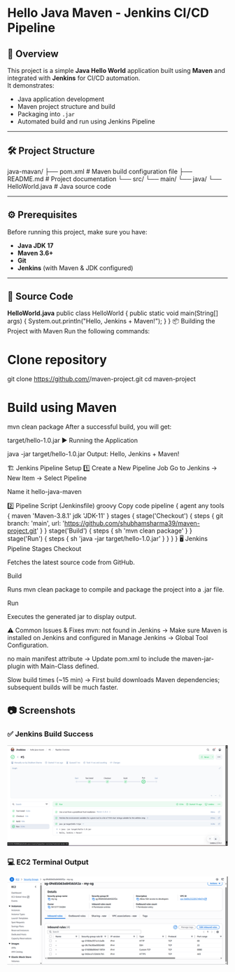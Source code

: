 # Hello Java Maven - Jenkins CI/CD Pipeline

## 📌 Overview
This project is a simple **Java Hello World** application built using **Maven** and integrated with **Jenkins** for CI/CD automation.  
It demonstrates:
- Java application development
- Maven project structure and build
- Packaging into `.jar`
- Automated build and run using Jenkins Pipeline

---

## 🛠️ Project Structure
java-mavan/
├── pom.xml # Maven build configuration file
├── README.md # Project documentation
└── src/
└── main/
└── java/
└── HelloWorld.java # Java source code

---

## ⚙️ Prerequisites
Before running this project, make sure you have:

- **Java JDK 17**
- **Maven 3.6+**
- **Git**
- **Jenkins** (with Maven & JDK configured)

---

## 📂 Source Code
**HelloWorld.java**
public class HelloWorld {
    public static void main(String[] args) {
        System.out.println("Hello, Jenkins + Maven!");
    }
}
📦 Building the Project with Maven
Run the following commands:


# Clone repository
git clone https://github.com/<your-username>/maven-project.git
cd maven-project

# Build using Maven
mvn clean package
After a successful build, you will get:

target/hello-1.0.jar
▶️ Running the Application

java -jar target/hello-1.0.jar
Output:
Hello, Jenkins + Maven!

🏗️ Jenkins Pipeline Setup
1️⃣ Create a New Pipeline Job
Go to Jenkins → New Item → Select Pipeline

Name it hello-java-maven

2️⃣ Pipeline Script (Jenkinsfile)
groovy
Copy code
pipeline {
    agent any
    tools {
        maven 'Maven-3.8.1'
        jdk 'JDK-11'
    }
    stages {
        stage('Checkout') {
            steps {
                git branch: 'main', url: 'https://github.com/shubhamsharma39/maven-project.git'
            }
        }
        stage('Build') {
            steps {
                sh 'mvn clean package'
            }
        }
        stage('Run') {
            steps {
                sh 'java -jar target/hello-1.0.jar'
            }
        }
    }
}
🖥️ Jenkins Pipeline Stages
Checkout

Fetches the latest source code from GitHub.

Build

Runs mvn clean package to compile and package the project into a .jar file.

Run

Executes the generated jar to display output.

⚠️ Common Issues & Fixes
mvn: not found in Jenkins
→ Make sure Maven is installed on Jenkins and configured in Manage Jenkins → Global Tool Configuration.

no main manifest attribute
→ Update pom.xml to include the maven-jar-plugin with Main-Class defined.

Slow build times (~15 min)
→ First build downloads Maven dependencies; subsequent builds will be much faster.


## 📷 Screenshots

### ✅ Jenkins Build Success
![Jenkins Build](images/jenkins-build.png)

### 💻 EC2 Terminal Output
![EC2 Output](images/ec2-output.png)
